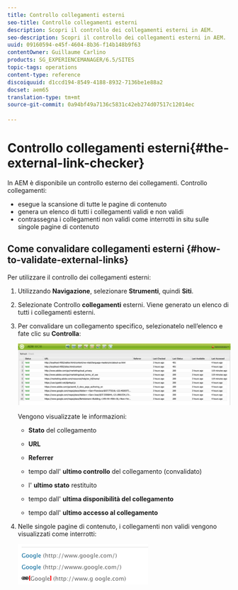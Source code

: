 ```yaml
---
title: Controllo collegamenti esterni
seo-title: Controllo collegamenti esterni
description: Scopri il controllo dei collegamenti esterni in AEM.
seo-description: Scopri il controllo dei collegamenti esterni in AEM.
uuid: 09160594-e45f-4604-8b36-f14b148b9f63
contentOwner: Guillaume Carlino
products: SG_EXPERIENCEMANAGER/6.5/SITES
topic-tags: operations
content-type: reference
discoiquuid: d1ccd194-8549-4188-8932-7136be1e88a2
docset: aem65
translation-type: tm+mt
source-git-commit: 0a94bf49a7136c5831c42eb274d07517c12014ec

---
```



# Controllo collegamenti esterni{#the-external-link-checker}

In AEM è disponibile un controllo esterno dei collegamenti. Controllo collegamenti:

* esegue la scansione di tutte le pagine di contenuto
* genera un elenco di tutti i collegamenti validi e non validi
* contrassegna i collegamenti non validi come interrotti in situ sulle singole pagine di contenuto

## Come convalidare collegamenti esterni {#how-to-validate-external-links}

Per utilizzare il controllo dei collegamenti esterni:

1. Utilizzando **Navigazione**, selezionare **Strumenti**, quindi **Siti**.
1. Selezionate Controllo **collegamenti** esterni. Viene generato un elenco di tutti i collegamenti esterni.
1. Per convalidare un collegamento specifico, selezionatelo nell’elenco e fate clic su **Controlla**:

   ![](assets/telc-01.png)

   Vengono visualizzate le informazioni:

   * **Stato** del collegamento
   * **URL**
   * **Referrer**
   * tempo dall&#39; **ultimo controllo** del collegamento (convalidato)
   * l&#39; **ultimo stato** restituito

   * tempo dall&#39; **ultima disponibilità del collegamento**
   * tempo dall&#39; **ultimo accesso al collegamento**

1. Nelle singole pagine di contenuto, i collegamenti non validi vengono visualizzati come interrotti:

   ![](assets/chlimage_1-143.png)